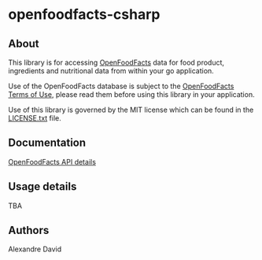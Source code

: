 # openfoodfacts-csharp

## About

This library is for accessing [OpenFoodFacts](http://world.openfoodfacts.org/) data for food product, ingredients and nutritional data from within your go application.

Use of the OpenFoodFacts database is subject to the [OpenFoodFacts Terms of Use](http://world.openfoodfacts.org/terms-of-use), please read them before using this library in your application.

Use of this library is governed by the MIT license which can be found in the [LICENSE.txt](LICENSE.txt) file.

## Documentation

[OpenFoodFacts API details](http://en.wiki.openfoodfacts.org/Project:API)

## Usage details

TBA

## Authors
Alexandre David
